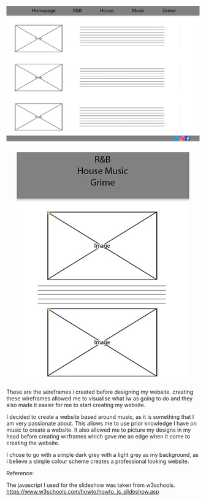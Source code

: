 <p align="center">
  <img src="./images/W1.jpg"/>
  <img src="./images/w2.jpg"/>
</p>
These are the wireframes i created before designing my website. creating these wireframes allowed me to visualise what iw as going to do and they also made it easier for me to start creating my website. 

I decided to create a website based around music, as it is something that I am very passionate about. This allows me to use prior knowledge I have on music to create a website. 
It also allowed me to picture my designs in my head before creating wirframes which gave me an edge when it come to creating the website. 

I chose to go with a simple dark grey with a light grey as my background, as i believe a simple colour scheme creates a professional looking website.  



Reference:

The javascript I used for the slideshow was taken from w3schools. 
<a href="https://www.w3schools.com/howto/howto_js_slideshow.asp"> https://www.w3schools.com/howto/howto_js_slideshow.asp </a>